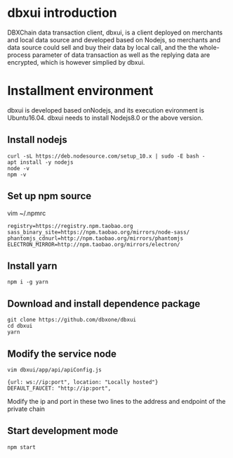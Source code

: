


# dbxui introduction

DBXChain data transaction client, dbxui, is a client deployed on merchants and local data source and developed based on Nodejs, so merchants and data source could sell and buy their data by local call, and the the whole-process parameter of data transaction as well as the replying data are encrypted, which is however simplied by dbxui.

# Installment environment

dbxui is developed based onNodejs, and its execution evironment is Ubuntu16.04. dbxui needs to install Nodejs8.0 or the above version.

## Install nodejs

```
curl -sL https://deb.nodesource.com/setup_10.x | sudo -E bash -
apt install -y nodejs
node -v
npm -v
```

## Set up npm source
vim ~/.npmrc

```
registry=https://registry.npm.taobao.org
sass_binary_site=https://npm.taobao.org/mirrors/node-sass/
phantomjs_cdnurl=http://npm.taobao.org/mirrors/phantomjs
ELECTRON_MIRROR=http://npm.taobao.org/mirrors/electron/
```

## Install yarn
```
npm i -g yarn
```

## Download and install dependence package
```
git clone https://github.com/dbxone/dbxui
cd dbxui
yarn
```


## Modify the service node

```
vim dbxui/app/api/apiConfig.js
```

```
{url: ws://ip:port", location: "Locally hosted"}
DEFAULT_FAUCET: "http://ip:port",
```
Modify the ip and port in these two lines to the address and endpoint of the private chain

## Start development mode

```
npm start
```
